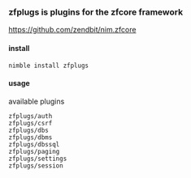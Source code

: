 ### zfplugs is plugins for the zfcore framework
https://github.com/zendbit/nim.zfcore

#### install
```
nimble install zfplugs
```

#### usage
available plugins
```
zfplugs/auth
zfplugs/csrf
zfplugs/dbs
zfplugs/dbms
zfplugs/dbssql
zfplugs/paging
zfplugs/settings
zfplugs/session
```

